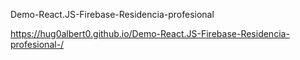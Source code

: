 Demo-React.JS-Firebase-Residencia-profesional

https://hug0albert0.github.io/Demo-React.JS-Firebase-Residencia-profesional-/
